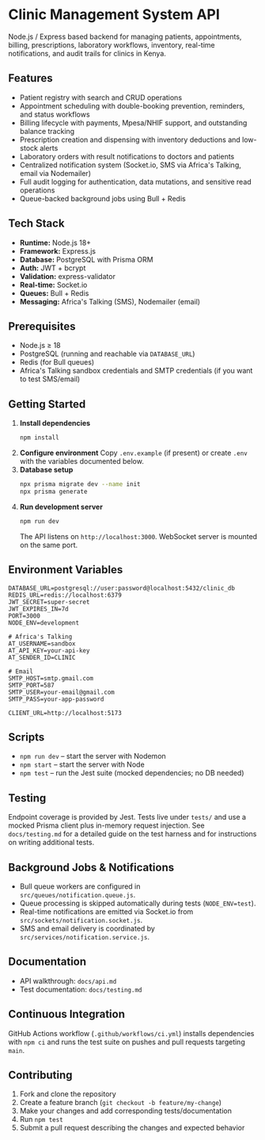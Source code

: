 # Clinic Management System API

Node.js / Express based backend for managing patients, appointments, billing, prescriptions, laboratory workflows, inventory, real-time notifications, and audit trails for clinics in Kenya.

## Features

- Patient registry with search and CRUD operations
- Appointment scheduling with double-booking prevention, reminders, and status workflows
- Billing lifecycle with payments, Mpesa/NHIF support, and outstanding balance tracking
- Prescription creation and dispensing with inventory deductions and low-stock alerts
- Laboratory orders with result notifications to doctors and patients
- Centralized notification system (Socket.io, SMS via Africa's Talking, email via Nodemailer)
- Full audit logging for authentication, data mutations, and sensitive read operations
- Queue-backed background jobs using Bull + Redis

## Tech Stack

- **Runtime:** Node.js 18+
- **Framework:** Express.js
- **Database:** PostgreSQL with Prisma ORM
- **Auth:** JWT + bcrypt
- **Validation:** express-validator
- **Real-time:** Socket.io
- **Queues:** Bull + Redis
- **Messaging:** Africa's Talking (SMS), Nodemailer (email)

## Prerequisites

- Node.js ≥ 18
- PostgreSQL (running and reachable via `DATABASE_URL`)
- Redis (for Bull queues)
- Africa's Talking sandbox credentials and SMTP credentials (if you want to test SMS/email)

## Getting Started

1. **Install dependencies**
   ```bash
   npm install
   ```
2. **Configure environment**
   Copy `.env.example` (if present) or create `.env` with the variables documented below.
3. **Database setup**
   ```bash
   npx prisma migrate dev --name init
   npx prisma generate
   ```
4. **Run development server**
   ```bash
   npm run dev
   ```
   The API listens on `http://localhost:3000`. WebSocket server is mounted on the same port.

## Environment Variables

```
DATABASE_URL=postgresql://user:password@localhost:5432/clinic_db
REDIS_URL=redis://localhost:6379
JWT_SECRET=super-secret
JWT_EXPIRES_IN=7d
PORT=3000
NODE_ENV=development

# Africa's Talking
AT_USERNAME=sandbox
AT_API_KEY=your-api-key
AT_SENDER_ID=CLINIC

# Email
SMTP_HOST=smtp.gmail.com
SMTP_PORT=587
SMTP_USER=your-email@gmail.com
SMTP_PASS=your-app-password

CLIENT_URL=http://localhost:5173
```

## Scripts

- `npm run dev` – start the server with Nodemon
- `npm start` – start the server with Node
- `npm test` – run the Jest suite (mocked dependencies; no DB needed)

## Testing

Endpoint coverage is provided by Jest. Tests live under `tests/` and use a mocked Prisma client plus in-memory request injection. See `docs/testing.md` for a detailed guide on the test harness and for instructions on writing additional tests.

## Background Jobs & Notifications

- Bull queue workers are configured in `src/queues/notification.queue.js`.
- Queue processing is skipped automatically during tests (`NODE_ENV=test`).
- Real-time notifications are emitted via Socket.io from `src/sockets/notification.socket.js`.
- SMS and email delivery is coordinated by `src/services/notification.service.js`.

## Documentation

- API walkthrough: `docs/api.md`
- Test documentation: `docs/testing.md`

## Continuous Integration

GitHub Actions workflow (`.github/workflows/ci.yml`) installs dependencies with `npm ci` and runs the test suite on pushes and pull requests targeting `main`.

## Contributing

1. Fork and clone the repository
2. Create a feature branch (`git checkout -b feature/my-change`)
3. Make your changes and add corresponding tests/documentation
4. Run `npm test`
5. Submit a pull request describing the changes and expected behavior

